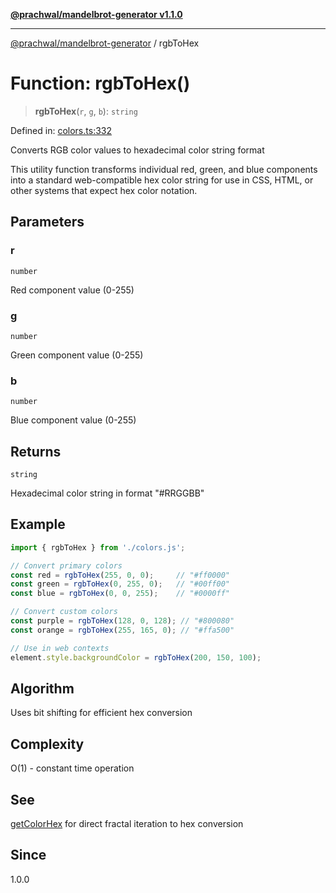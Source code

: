 [**@prachwal/mandelbrot-generator v1.1.0**](../README.md)

***

[@prachwal/mandelbrot-generator](../globals.md) / rgbToHex

# Function: rgbToHex()

> **rgbToHex**(`r`, `g`, `b`): `string`

Defined in: [colors.ts:332](https://github.com/prachwal/mandelbrot-generator/blob/ef8898d44624381552c066d1ffd67c7f15ed1930/src/colors.ts#L332)

Converts RGB color values to hexadecimal color string format

This utility function transforms individual red, green, and blue components
into a standard web-compatible hex color string for use in CSS, HTML,
or other systems that expect hex color notation.

## Parameters

### r

`number`

Red component value (0-255)

### g

`number`

Green component value (0-255)

### b

`number`

Blue component value (0-255)

## Returns

`string`

Hexadecimal color string in format "#RRGGBB"

## Example

```typescript
import { rgbToHex } from './colors.js';

// Convert primary colors
const red = rgbToHex(255, 0, 0);     // "#ff0000"
const green = rgbToHex(0, 255, 0);   // "#00ff00"  
const blue = rgbToHex(0, 0, 255);    // "#0000ff"

// Convert custom colors
const purple = rgbToHex(128, 0, 128); // "#800080"
const orange = rgbToHex(255, 165, 0); // "#ffa500"

// Use in web contexts
element.style.backgroundColor = rgbToHex(200, 150, 100);
```

## Algorithm

Uses bit shifting for efficient hex conversion

## Complexity

O(1) - constant time operation

## See

[getColorHex](getColorHex.md) for direct fractal iteration to hex conversion

## Since

1.0.0
